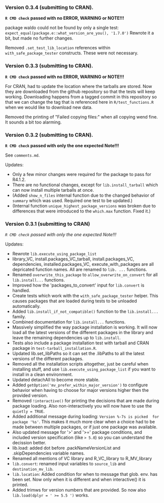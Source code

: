 ### Version 0.3.4 (submitting to CRAN).

**`R CMD check` passed with no ERROR, WARNING or NOTE!!!**

package waldo could not be found by only a single test:
`expect_equal(package.e::what_version_are_you(), '1.7.0')`
Rewrote it a bit, but made no further changes.

Removed `.set_test_lib_location` references within `with_safe_package_tester` constructs. These were not necessary.

### Version 0.3.3 (submitting to CRAN).

**`R CMD check` passed with no ERROR, WARNING or NOTE!!!**

For CRAN, had to update the location where the tarballs are stored. Now they are
downloaded from the github repository so that the tests will keep working.
Downloading happens from a tagged commit in this repository so that we can change 
the tag that is referenced here in `R/test_functions.R` when we would like to download new data.

Removed the printing of "Failed copying files:" when all copying wend fine. It sounds a bit too alarming.

### Version 0.3.2 (submitting to CRAN).

**`R CMD check` passed with only the one expected Note!!!**

See `comments.md`.

Updates:
- Only a few minor changes were required for the package to pass for R4.1.2.
- There are no functional changes, except for `lib.install_tarball` which can now install multiple tarballs at once.
- (Added `show_n_files` internal function due to the changed behavior of `summary` which was used. Required one test to be updated.)
- (Internal function `unique_highest_package_versions` was broken due to differences that were introduced to the `which.max` function. Fixed it.)

### Version 0.3.1 (submitting to CRAN)

*`R CMD check` passed with only the one expected Note!!!*

Updates:

- Rewrote `lib.execute_using_package_list`
- library_VC, install.packages_VC_tarball, install.packages_VC, dependencies, installed.packages_VC, execute_with_packages are all depricated function names. All are renamed to `lib. ...` functions.
- Renamed `overwrite_this_package` to `allow_overwrite_on_convert` for all `lib.install...` functions.
- Improved how the 'packages_to_convert' input for `lib.convert` is handled.
- Create tests which work with the `with_safe_package_tester` helper. This causes packages that are loaded during tests to be unloaded automatically.
- Added `lib.install_if_not_compatible()` function to the `lib.install...` family.
- Combined documentation for `lib.install...` functions.
- Massively simplified the way package installation is working. It will now load all the latest versions of the different packages in the library and leave the remaining dependencies up to `lib.install`.
- Tests also include a package installation test with tarball and CRAN package in `test-tarball_installation.R`.
- Updated lib.set_libPaths so it can set the .libPaths to all the latest versions of the different packages.
- Removed all the installation scripts altogether, just be careful when installing stuff, and use `lib.execute_using_package_list` if you want to install in a clean environment.
- Updated detachAll to become more stable.
- Added `getOption('mv_prefer_within_major_version')` to configure behavior when having to choose for major versions higher then the provided version.
- Removed `!interactive()` for printing the decisions that are made during package loading. Also non-interactively you will now have to use the `quietly = TRUE`.
- Added additional message during loading: `Version %-7s is picked  for package '%s'`. This makes it much more clear when a choice had to be made between multiple packages, or if just one package was available.
- Also updated message for '>' and '>=' package conditions, and included version specification (like `> 5.0`) so you can understand the decission better.
- lib.load: added dot before .packNameVersionList and .skipDependencies variable names.
- Renamed all mentions of VC library and R_VC_library to R_MV_library
- `lib.convert`: renamed input variables to `source_lib` and `destination_mv_lib`.
- `lib.location`: Added condition for when to message that glob. env. has been set. Now only when it is different and when interactive() it is printed.
- Added trimws for version numbers that are provided. So now also `lib.load(dplyr = ' >= 5.5 ')` works.
